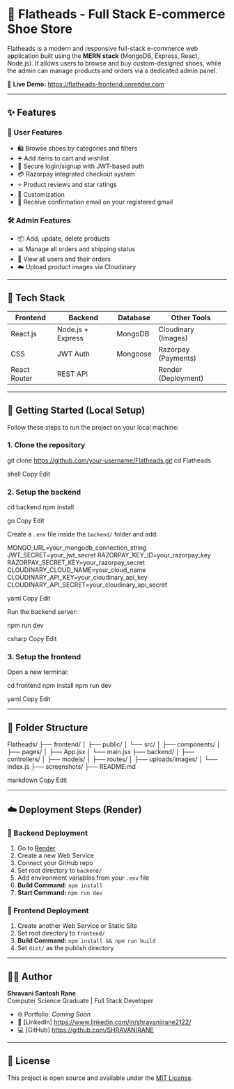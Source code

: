 # 👟 Flatheads - Full Stack E-commerce Shoe Store

Flatheads is a modern and responsive full-stack e-commerce web application built using the **MERN stack** (MongoDB, Express, React, Node.js). It allows users to browse and buy custom-designed shoes, while the admin can manage products and orders via a dedicated admin panel.

🔗 **Live Demo:** https://flatheads-frontend.onrender.com

---

## ✨ Features

### 👥 User Features
- 🛍 Browse shoes by categories and filters
- ➕ Add items to cart and wishlist
- 🔐 Secure login/signup with JWT-based auth
- 💳 Razorpay integrated checkout system
- ⭐ Product reviews and star ratings
- 🎨 Customization
- 📩 Receive confirmation email on your registered gmail

### 🛠 Admin Features
- 📦 Add, update, delete products
- 📊 Manage all orders and shipping status
- 👤 View all users and their orders
- ☁️ Upload product images via Cloudinary

---

## 🧱 Tech Stack

| Frontend        | Backend           | Database     | Other Tools           |
|-----------------|-------------------|--------------|------------------------|
| React.js        | Node.js + Express | MongoDB      | Cloudinary (Images)   |
|  CSS            | JWT Auth          | Mongoose     | Razorpay (Payments)   |
| React Router    | REST API          |              | Render (Deployment)   |

---

## 🚀 Getting Started (Local Setup)

Follow these steps to run the project on your local machine:

### 1. Clone the repository

git clone https://github.com/your-username/Flatheads.git
cd Flatheads

shell
Copy
Edit

### 2. Setup the backend

cd backend
npm install

go
Copy
Edit

Create a `.env` file inside the `backend/` folder and add:

MONGO_URL=your_mongodb_connection_string
JWT_SECRET=your_jwt_secret
RAZORPAY_KEY_ID=your_razorpay_key
RAZORPAY_SECRET_KEY=your_razorpay_secret
CLOUDINARY_CLOUD_NAME=your_cloud_name
CLOUDINARY_API_KEY=your_cloudinary_api_key
CLOUDINARY_API_SECRET=your_cloudinary_api_secret

yaml
Copy
Edit

Run the backend server:

npm run dev

csharp
Copy
Edit

### 3. Setup the frontend

Open a new terminal:

cd frontend
npm install
npm run dev

yaml
Copy
Edit

---

## 🛒 Folder Structure

Flatheads/
├── frontend/
│ ├── public/
│ └── src/
│ ├── components/
│ ├── pages/
│ ├── App.jsx
│ └── main.jsx
├── backend/
│ ├── controllers/
│ ├── models/
│ ├── routes/
│ ├── uploads/images/
│ └── index.js
├── screenshots/
├── README.md

markdown
Copy
Edit

---

## ☁️ Deployment Steps (Render)

### 🔧 Backend Deployment

1. Go to [Render](https://render.com/)
2. Create a new Web Service
3. Connect your GitHub repo
4. Set root directory to `backend/`
5. Add environment variables from your `.env` file
6. **Build Command:** `npm install`
7. **Start Command:** `npm run dev`

### 🎨 Frontend Deployment

1. Create another Web Service or Static Site
2. Set root directory to `frontend/`
3. **Build Command:** `npm install && npm run build`
4. Set `dist/` as the publish directory

---

## 🙋‍♀️ Author

**Shravani Santosh Rane**  
Computer Science Graduate | Full Stack Developer

- 🌐 Portfolio: *Coming Soon*
- 💼 [LinkedIn] https://www.linkedin.com/in/shravaniirane2122/
- 💻 [GitHub] https://github.com/SHRAVANIRANE
---

## 📄 License

This project is open source and available under the [MIT License](LICENSE).
